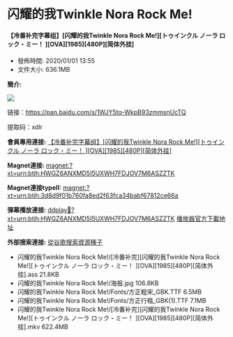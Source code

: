 # 闪耀的我Twinkle Nora Rock Me!

#### 【冷番补完字幕组】\[闪耀的我Twinkle Nora Rock Me!\]\[トゥインクル ノーラ ロック・ミー！ \]\[OVA\]\[1985\]\[480P\]\[简体外挂\]

* 發佈時間: 2020/01/01 13:55
* 文件大小: 636.1MB

**簡介:** 

![](https://s2.ax1x.com/2020/01/01/lGVgLn.jpg)

链接：https://pan.baidu.com/s/1WJY5tq-WkpB93zmmsnUcTQ 

提取码：xdlr  


**會員專用連接:** [【冷番补完字幕组】\[闪耀的我Twinkle Nora Rock Me!\]\[トゥインクル ノーラ ロック・ミー！ \]\[OVA\]\[1985\]\[480P\]\[简体外挂\]](https://dl.dmhy.org/2020/01/01/3d8d9f01b760fa8ed2f63fca34babf67812ce66a.torrent)

**Magnet連接:** [magnet:?xt=urn:btih:HWGZ6ANXMD5I5UXWH7FDJOV7M6ASZZTK](magnet:?xt=urn:btih:HWGZ6ANXMD5I5UXWH7FDJOV7M6ASZZTK&dn=&tr=http%3A%2F%2F104.238.198.186%3A8000%2Fannounce&tr=udp%3A%2F%2F104.238.198.186%3A8000%2Fannounce&tr=http%3A%2F%2Ftracker.openbittorrent.com%3A80%2Fannounce&tr=udp%3A%2F%2Ftracker3.itzmx.com%3A6961%2Fannounce&tr=http%3A%2F%2Ftracker4.itzmx.com%3A2710%2Fannounce&tr=http%3A%2F%2Ftracker.publicbt.com%3A80%2Fannounce&tr=http%3A%2F%2Ftracker.prq.to%2Fannounce&tr=http%3A%2F%2Fopen.acgtracker.com%3A1096%2Fannounce&tr=https%3A%2F%2Ft-115.rhcloud.com%2Fonly_for_ylbud&tr=http%3A%2F%2Ftracker1.itzmx.com%3A8080%2Fannounce&tr=http%3A%2F%2Ftracker2.itzmx.com%3A6961%2Fannounce&tr=udp%3A%2F%2Ftracker1.itzmx.com%3A8080%2Fannounce&tr=udp%3A%2F%2Ftracker2.itzmx.com%3A6961%2Fannounce&tr=udp%3A%2F%2Ftracker3.itzmx.com%3A6961%2Fannounce&tr=udp%3A%2F%2Ftracker4.itzmx.com%3A2710%2Fannounce)

**Magnet連接typeII:** [magnet:?xt=urn:btih:3d8d9f01b760fa8ed2f63fca34babf67812ce66a](magnet:?xt=urn:btih:3d8d9f01b760fa8ed2f63fca34babf67812ce66a)

**彈幕播放連接:** [ddplay:magnet:?xt=urn:btih:HWGZ6ANXMD5I5UXWH7FDJOV7M6ASZZTK]() [播放器官方下載地址](http://www.dandanplay.com/?from=dmhy)

**外部搜索連接:** [從谷歌搜索資源種子](https://www.google.com/search?oe=utf-8&q=3d8d9f01b760fa8ed2f63fca34babf67812ce66a)

*  闪耀的我Twinkle Nora Rock Me!/\[冷番补完\]\[闪耀的我Twinkle Nora Rock Me!\]\[トゥインクル ノーラ ロック・ミー！ \]\[OVA\]\[1985\]\[480P\]\[简体外挂\].ass 21.8KB
*  闪耀的我Twinkle Nora Rock Me!/海报.jpg 106.8KB
*  闪耀的我Twinkle Nora Rock Me!/Fonts/方正粗宋\_GBK.TTF 6.5MB
*  闪耀的我Twinkle Nora Rock Me!/Fonts/方正行楷\_GBK\(1\).TTF 7.1MB
*  闪耀的我Twinkle Nora Rock Me!/\[冷番补完\]\[闪耀的我Twinkle Nora Rock Me!\]\[トゥインクル ノーラ ロック・ミー！ \]\[OVA\]\[1985\]\[480P\]\[简体外挂\].mkv 622.4MB




